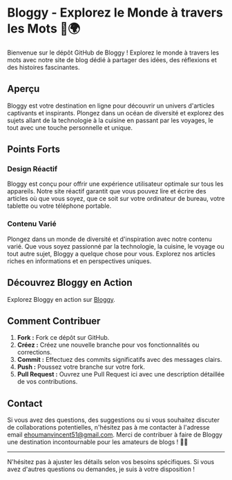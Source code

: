 # Bloggy - Explorez le Monde à travers les Mots 📝🌍

Bienvenue sur le dépôt GitHub de Bloggy ! Explorez le monde à travers les mots avec notre site de blog dédié à partager des idées, des réflexions et des histoires fascinantes.

## Aperçu

Bloggy est votre destination en ligne pour découvrir un univers d'articles captivants et inspirants. Plongez dans un océan de diversité et explorez des sujets allant de la technologie à la cuisine en passant par les voyages, le tout avec une touche personnelle et unique.

## Points Forts

### Design Réactif
Bloggy est conçu pour offrir une expérience utilisateur optimale sur tous les appareils. Notre site réactif garantit que vous pouvez lire et écrire des articles où que vous soyez, que ce soit sur votre ordinateur de bureau, votre tablette ou votre téléphone portable.

### Contenu Varié
Plongez dans un monde de diversité et d'inspiration avec notre contenu varié. Que vous soyez passionné par la technologie, la cuisine, le voyage ou tout autre sujet, Bloggy a quelque chose pour vous. Explorez nos articles riches en informations et en perspectives uniques.

## Découvrez Bloggy en Action

Explorez Bloggy en action sur [Bloggy](https://ehoumanvincent.github.io/Mon-Blog/).

## Comment Contribuer

1. **Fork :** Fork ce dépôt sur GitHub.
2. **Créez :** Créez une nouvelle branche pour vos fonctionnalités ou corrections.
3. **Commit :** Effectuez des commits significatifs avec des messages clairs.
4. **Push :** Poussez votre branche sur votre fork.
5. **Pull Request :** Ouvrez une Pull Request ici avec une description détaillée de vos contributions.

## Contact

Si vous avez des questions, des suggestions ou si vous souhaitez discuter de collaborations potentielles, n'hésitez pas à me contacter à l'adresse email ehoumanvincent51@gmail.com. Merci de contribuer à faire de Bloggy une destination incontournable pour les amateurs de blogs ! 🌟📰

---

N'hésitez pas à ajuster les détails selon vos besoins spécifiques. Si vous avez d'autres questions ou demandes, je suis à votre disposition !
